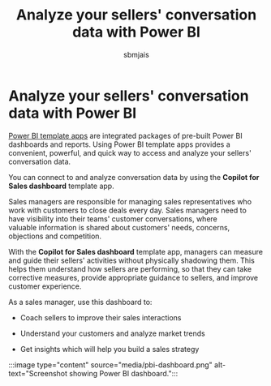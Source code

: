 ﻿---
title: Analyze your sellers' conversation data with Power BI
description: Gain visibility into your sales teams' customer conversations with the Copilot for Sales dashboard template app.
ms.date: 02/01/2024
ms.topic: article
ms.service: microsoft-sales-copilot
author: sbmjais
ms.author: shjais
ms.custom:
  - ai-gen-docs-bap
  - ai-gen-desc
  - ai-seo-date:01/28/2024
---

# Analyze your sellers' conversation data with Power BI

[Power BI template apps](/power-bi/service-template-apps-overview) are integrated packages of pre-built Power BI dashboards and reports. Using Power BI template apps provides a convenient, powerful, and quick way to access and analyze your sellers' conversation data.

You can connect to and analyze conversation data by using the **Copilot for Sales dashboard** template app.

Sales managers are responsible for managing sales representatives who work with customers to close deals every day. Sales managers need to have visibility into their teams' customer conversations, where valuable information is shared about customers' needs, concerns, objections and competition​​.

With the **Copilot for Sales dashboard** template app, managers can measure and guide their sellers' activities without physically shadowing them. This helps them understand how sellers are performing, so that they can take corrective measures, provide appropriate guidance to sellers, and improve customer experience.

As a sales manager, use this dashboard to:

-   Coach sellers to improve their sales interactions

-   Understand your customers and analyze market trends

-   Get insights which will help you build a sales strategy

:::image type="content" source="media/pbi-dashboard.png" alt-text="Screenshot showing Power BI dashboard.":::


